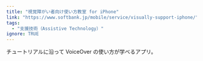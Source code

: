 ```yaml
---
title: "視覚障がい者向け使い方教室 for iPhone"
link: "https://www.softbank.jp/mobile/service/visually-support-iphone/"
tags:
  - "支援技術（Assistive Technology）"
ignore: TRUE
---
```


チュートリアルに沿って VoiceOver の使い方が学べるアプリ。
